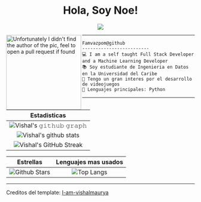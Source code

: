 <h1 align="center">
  Hola, Soy Noe!
</h1>
 
<!-- Typing SVG by DenverCoder1 - https://github.com/DenverCoder1/readme-typing-svg -->
<p align="center">
  <a href="https://github.com/DenverCoder1/readme-typing-svg"><img src="https://readme-typing-svg.herokuapp.com?lines=GameDev+Python+Student;Developer;Always%20learning%20new%20things&center=true&width=380&height=45"></a>
</p>

<img align="left" src="https://avatars.githubusercontent.com/u/23343285?v=4" alt="Unfortunately I didn't find the author of the pic, feel to open a pull request if found" width="200" />
<hr>


```
Famvazpom@github
-------------------------
💻 I am a self taught Full Stack Developer and a Machine Learning Developer
📚 Soy estudiante de Ingenieria en Datos en la Universidad del Caribe
📝 Tengo un gran interes por el desarrollo de videojuegos
🌟 Lenguajes principales: Python
```
<hr>

|                                                                     Estadisticas                                                                     |
|:------------------------------------------------------------------------------------------------------------------------------------------------------:|
| ![Vishal's 𝚐𝚒𝚝𝚑𝚞𝚋 𝚐𝚛𝚊𝚙𝚑](https://activity-graph.herokuapp.com/graph?username=famvazpom&theme=react-dark&hide_border=true&area=true) |
| ![Vishal's github stats](https://github-readme-stats.vercel.app/api?username=famvazpom&show_icons=true&theme=algolia)              | 
| ![Vishal's GitHub Streak](https://github-readme-streak-stats.herokuapp.com/?user=famvazpom&theme=algolia)                    | 
    

|                                                                                                      Estrellas                                                                                                       |                                                           Lenguajes mas usados                                                           |      
|:-------------------------------------------------------------------------------------------------------------------------------------------------------------------------------------------------------------------------:|:---------------------------------------------------------------------------------------------------------------------------------:|
| ![Github Stars](https://github-readme-stats.vercel.app/api?username=Famvazpom&show_icons=true&locale=en&count_private=true&hide_rank=true&custom_title=My%20GitHub%20Stats&disable_animations=true&theme=algolia) | ![Top Langs](https://github-readme-stats.vercel.app/api/top-langs/?username=Famvazpom&langs_count=8&theme=algolia&layout=compact) |


------
Creditos del template: [I-am-vishalmaurya](https://github.com/I-am-vishalmaurya)
